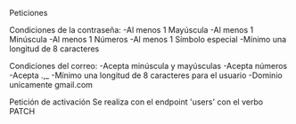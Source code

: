 Peticiones

Condiciones de la contraseña:
-Al menos 1 Mayúscula
-Al menos 1 Minúscula
-Al menos 1 Números
-Al menos 1 Símbolo especial
-Mínimo una longitud de 8 caracteres

Condiciones del correo:
-Acepta minúscula y mayúsculas
-Acepta números
-Acepta .,_
-Mínimo una longitud de 8 caracteres para el usuario
-Dominio unicamente gmail.com

Petición de activación
Se realiza con el endpoint 'users' con el verbo PATCH